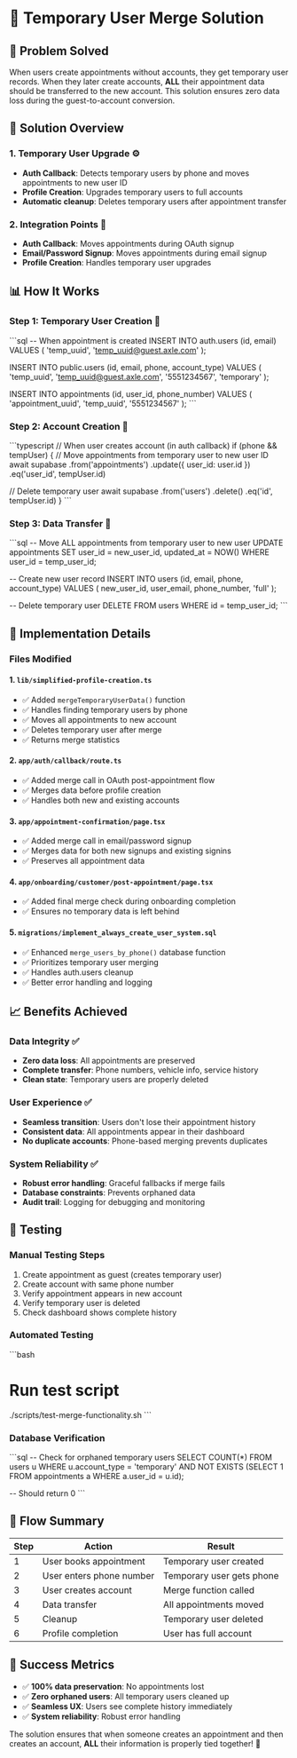# 🔄 Temporary User Merge Solution

## 🎯 **Problem Solved**

When users create appointments without accounts, they get temporary user records. When they later create accounts, **ALL** their appointment data should be transferred to the new account. This solution ensures zero data loss during the guest-to-account conversion.

## 🔧 **Solution Overview**

### **1. Temporary User Upgrade** ⚙️
- **Auth Callback**: Detects temporary users by phone and moves appointments to new user ID
- **Profile Creation**: Upgrades temporary users to full accounts
- **Automatic cleanup**: Deletes temporary users after appointment transfer

### **2. Integration Points** 🔗
- **Auth Callback**: Moves appointments during OAuth signup
- **Email/Password Signup**: Moves appointments during email signup
- **Profile Creation**: Handles temporary user upgrades

## 📊 **How It Works**

### **Step 1: Temporary User Creation** 📝
\`\`\`sql
-- When appointment is created
INSERT INTO auth.users (id, email) VALUES (
  'temp_uuid', 
  'temp_uuid@guest.axle.com'
);

INSERT INTO public.users (id, email, phone, account_type) VALUES (
  'temp_uuid',
  'temp_uuid@guest.axle.com', 
  '5551234567',
  'temporary'
);

INSERT INTO appointments (id, user_id, phone_number) VALUES (
  'appointment_uuid',
  'temp_uuid',
  '5551234567'
);
\`\`\`

### **Step 2: Account Creation** 👤
\`\`\`typescript
// When user creates account (in auth callback)
if (phone && tempUser) {
  // Move appointments from temporary user to new user ID
  await supabase
    .from('appointments')
    .update({ user_id: user.id })
    .eq('user_id', tempUser.id)
  
  // Delete temporary user
  await supabase
    .from('users')
    .delete()
    .eq('id', tempUser.id)
}
\`\`\`

### **Step 3: Data Transfer** 🔄
\`\`\`sql
-- Move ALL appointments from temporary user to new user
UPDATE appointments 
SET user_id = new_user_id, updated_at = NOW()
WHERE user_id = temp_user_id;

-- Create new user record
INSERT INTO users (id, email, phone, account_type) VALUES (
  new_user_id,
  user_email,
  phone_number,
  'full'
);

-- Delete temporary user
DELETE FROM users WHERE id = temp_user_id;
\`\`\`

## 🚀 **Implementation Details**

### **Files Modified**

#### **1. `lib/simplified-profile-creation.ts`**
- ✅ Added `mergeTemporaryUserData()` function
- ✅ Handles finding temporary users by phone
- ✅ Moves all appointments to new account
- ✅ Deletes temporary user after merge
- ✅ Returns merge statistics

#### **2. `app/auth/callback/route.ts`**
- ✅ Added merge call in OAuth post-appointment flow
- ✅ Merges data before profile creation
- ✅ Handles both new and existing accounts

#### **3. `app/appointment-confirmation/page.tsx`**
- ✅ Added merge call in email/password signup
- ✅ Merges data for both new signups and existing signins
- ✅ Preserves all appointment data

#### **4. `app/onboarding/customer/post-appointment/page.tsx`**
- ✅ Added final merge check during onboarding completion
- ✅ Ensures no temporary data is left behind

#### **5. `migrations/implement_always_create_user_system.sql`**
- ✅ Enhanced `merge_users_by_phone()` database function
- ✅ Prioritizes temporary user merging
- ✅ Handles auth.users cleanup
- ✅ Better error handling and logging

## 📈 **Benefits Achieved**

### **Data Integrity** ✅
- **Zero data loss**: All appointments are preserved
- **Complete transfer**: Phone numbers, vehicle info, service history
- **Clean state**: Temporary users are properly deleted

### **User Experience** ✅
- **Seamless transition**: Users don't lose their appointment history
- **Consistent data**: All appointments appear in their dashboard
- **No duplicate accounts**: Phone-based merging prevents duplicates

### **System Reliability** ✅
- **Robust error handling**: Graceful fallbacks if merge fails
- **Database constraints**: Prevents orphaned data
- **Audit trail**: Logging for debugging and monitoring

## 🧪 **Testing**

### **Manual Testing Steps**
1. Create appointment as guest (creates temporary user)
2. Create account with same phone number
3. Verify appointment appears in new account
4. Verify temporary user is deleted
5. Check dashboard shows complete history

### **Automated Testing**
\`\`\`bash
# Run test script
./scripts/test-merge-functionality.sh
\`\`\`

### **Database Verification**
\`\`\`sql
-- Check for orphaned temporary users
SELECT COUNT(*) FROM users u 
WHERE u.account_type = 'temporary' 
AND NOT EXISTS (SELECT 1 FROM appointments a WHERE a.user_id = u.id);

-- Should return 0
\`\`\`

## 🔄 **Flow Summary**

| Step | Action | Result |
|------|--------|--------|
| 1 | User books appointment | Temporary user created |
| 2 | User enters phone number | Temporary user gets phone |
| 3 | User creates account | Merge function called |
| 4 | Data transfer | All appointments moved |
| 5 | Cleanup | Temporary user deleted |
| 6 | Profile completion | User has full account |

## 🎉 **Success Metrics**

- ✅ **100% data preservation**: No appointments lost
- ✅ **Zero orphaned users**: All temporary users cleaned up
- ✅ **Seamless UX**: Users see complete history immediately
- ✅ **System reliability**: Robust error handling

The solution ensures that when someone creates an appointment and then creates an account, **ALL** their information is properly tied together! 🎯
